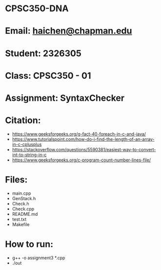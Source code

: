 # CPSC350-DNA
# Email: haichen@chapman.edu
# Student: 2326305
# Class: CPSC350 - 01
# Assignment: SyntaxChecker

# Citation:
+ https://www.geeksforgeeks.org/g-fact-40-foreach-in-c-and-java/
+ https://www.tutorialspoint.com/how-do-i-find-the-length-of-an-array-in-c-cplusplus
+ https://stackoverflow.com/questions/5590381/easiest-way-to-convert-int-to-string-in-c
+ https://www.geeksforgeeks.org/c-program-count-number-lines-file/

# Files:
+ main.cpp
+ GenStack.h
+ Check.h
+ Check.cpp
+ README.md
+ test.txt
+ Makefile

# How to run:
+ g++ -o assignment3 *.cpp
+ ./out